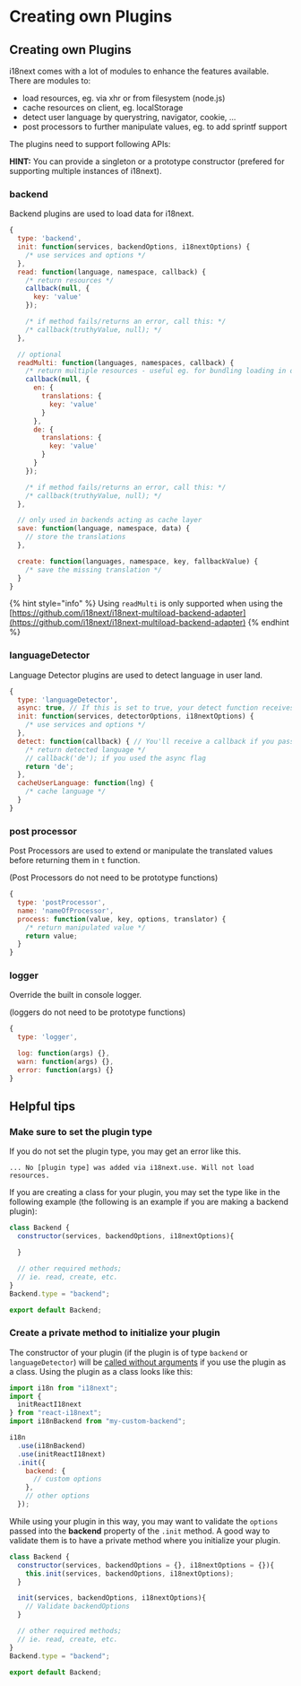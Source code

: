 # Creating own Plugins

## Creating own Plugins

i18next comes with a lot of modules to enhance the features available. There are modules to:

* load resources, eg. via xhr or from filesystem \(node.js\)
* cache resources on client, eg. localStorage
* detect user language by querystring, navigator, cookie, ...
* post processors to further manipulate values, eg. to add sprintf support

The plugins need to support following APIs:

**HINT:** You can provide a singleton or a prototype constructor \(prefered for supporting multiple instances of i18next\).

### backend

Backend plugins are used to load data for i18next.

```javascript
{
  type: 'backend',
  init: function(services, backendOptions, i18nextOptions) {
    /* use services and options */
  },
  read: function(language, namespace, callback) {
    /* return resources */
    callback(null, {
      key: 'value'
    });

    /* if method fails/returns an error, call this: */
    /* callback(truthyValue, null); */
  },

  // optional
  readMulti: function(languages, namespaces, callback) {
    /* return multiple resources - useful eg. for bundling loading in one xhr request */
    callback(null, {
      en: {
        translations: {
          key: 'value'
        }
      },
      de: {
        translations: {
          key: 'value'
        }
      }
    });

    /* if method fails/returns an error, call this: */
    /* callback(truthyValue, null); */
  },

  // only used in backends acting as cache layer
  save: function(language, namespace, data) {
    // store the translations
  },

  create: function(languages, namespace, key, fallbackValue) { 
    /* save the missing translation */
  }
}
```

{% hint style="info" %}
Using `readMulti` is only supported when using the [https://github.com/i18next/i18next-multiload-backend-adapter](https://github.com/i18next/i18next-multiload-backend-adapter)
{% endhint %}

### languageDetector

Language Detector plugins are used to detect language in user land.

```javascript
{
  type: 'languageDetector',
  async: true, // If this is set to true, your detect function receives a callback function that you should call with your language, useful to retrieve your language stored in AsyncStorage for example
  init: function(services, detectorOptions, i18nextOptions) {
    /* use services and options */
  },
  detect: function(callback) { // You'll receive a callback if you passed async true
    /* return detected language */
    // callback('de'); if you used the async flag
    return 'de';
  },
  cacheUserLanguage: function(lng) {
    /* cache language */
  }
}
```

### post processor

Post Processors are used to extend or manipulate the translated values before returning them in `t` function.

\(Post Processors do not need to be prototype functions\)

```javascript
{
  type: 'postProcessor',
  name: 'nameOfProcessor',
  process: function(value, key, options, translator) {
    /* return manipulated value */
    return value;
  }
}
```

### logger

Override the built in console logger.

\(loggers do not need to be prototype functions\)

```javascript
{
  type: 'logger',

  log: function(args) {},
  warn: function(args) {},
  error: function(args) {}
}
```

## Helpful tips

### Make sure to set the plugin type

If you do not set the plugin type, you may get an error like this.

`... No [plugin type] was added via i18next.use. Will not load resources.`

If you are creating a class for your plugin, you may set the type like in the following example \(the following is an example if you are making a backend plugin\):

```javascript
class Backend {
  constructor(services, backendOptions, i18nextOptions){

  }

  // other required methods;
  // ie. read, create, etc.
}
Backend.type = "backend";

export default Backend;
```

### Create a private method to initialize your plugin

The constructor of your plugin \(if the plugin is of type `backend` or `languageDetector`\) will be [called without arguments](https://github.com/i18next/i18next/issues/1379#issuecomment-571913660) if you use the plugin as a class. Using the plugin as a class looks like this:

```javascript
import i18n from "i18next";
import {
  initReactI18next
} from "react-i18next";
import i18nBackend from "my-custom-backend";

i18n
  .use(i18nBackend)
  .use(initReactI18next)
  .init({
    backend: {
      // custom options
    },
    // other options
  });
```

While using your plugin in this way, you may want to validate the `options` passed into the **backend** property of the `.init` method. A good way to validate them is to have a private method where you initialize your plugin.

```javascript
class Backend {
  constructor(services, backendOptions = {}, i18nextOptions = {}){
    this.init(services, backendOptions, i18nextOptions);
  }

  init(services, backendOptions, i18nextOptions){
    // Validate backendOptions
  }

  // other required methods;
  // ie. read, create, etc.
}
Backend.type = "backend";

export default Backend;
```

